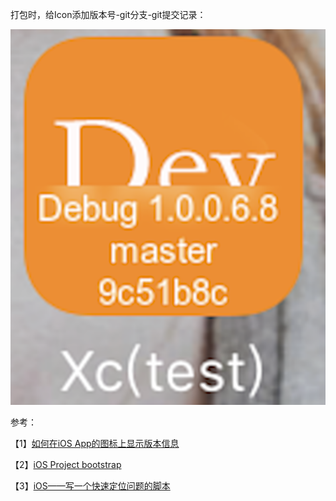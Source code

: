
打包时，给Icon添加版本号-git分支-git提交记录：

![](./resource/01.png)

参考：

【1】[如何在iOS App的图标上显示版本信息](http://www.sybzrw.com/2017/02/21/%E5%A6%82%E4%BD%95%E5%9C%A8iOS-App%E7%9A%84%E5%9B%BE%E6%A0%87%E4%B8%8A%E6%98%BE%E7%A4%BA%E7%89%88%E6%9C%AC%E4%BF%A1%E6%81%AF/)

【2】[iOS Project bootstrap](https://github.com/krzysztofzablocki/Bootstrap)

【3】[iOS——写一个快速定位问题的脚本](https://juejin.im/post/5a30cf72f265da430c11ce8c)


